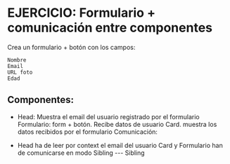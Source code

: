 # EJERCICIO: Formulario + comunicación entre componentes
Crea un formulario + botón con los campos:
```
Nombre
Email
URL foto
Edad
```
## Componentes:

- Head: Muestra el email del usuario registrado por el formulario
Formulario: form + botón. Recibe datos de usuario
Card. muestra los datos recibidos por el formulario
Comunicación:

- Head ha de leer por context el email del usuario
Card y Formulario han de comunicarse en modo Sibling --- Sibling
